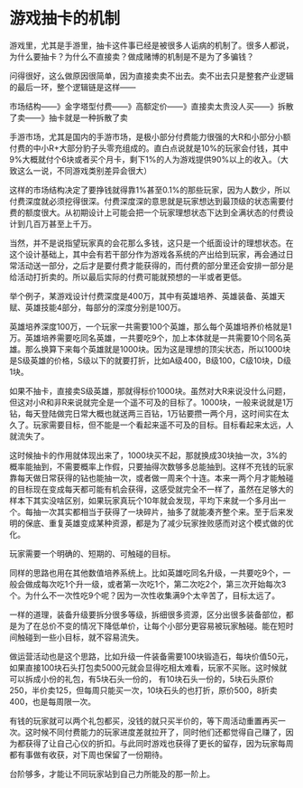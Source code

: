 # 游戏抽卡的机制

游戏里，尤其是手游里，抽卡这件事已经是被很多人诟病的机制了。很多人都说，为什么要抽卡？为什么不直接卖？做成赌博的机制是不是为了多骗钱？

问得很好，这么做原因很简单，因为直接卖卖不出去。卖不出去只是整套产业逻辑的最后一环，整个逻辑链是这样——

市场结构——》金字塔型付费——》高额定价——》直接卖太贵没人买——》拆散了卖——》抽卡就是一种拆散了卖

手游市场，尤其是国内的手游市场，是极小部分付费能力很强的大R和小部分小额付费的中小R+大部分豹子头零充组成的。直白点说就是10%的玩家会付钱，其中9%大概就付个6块或者买个月卡，剩下1%的人为游戏提供90%以上的收入。（大致这么一说，不同游戏类别差异会很大）

这样的市场结构决定了要挣钱就得靠1%甚至0.1%的那些玩家，因为人数少，所以付费深度就必须挖得很深。付费深度深的意思就是玩家想达到最顶级的状态需要付费的额度很大。从初期设计上可能会把一个玩家理想状态下达到全满状态的付费设计到几百万甚至上千万。

当然，并不是说指望玩家真的会花那么多钱，这只是一个纸面设计的理想状态。在这个设计基础上，其中会有若干部分作为游戏各系统的产出给到玩家，再会通过日常活动送一部分，之后才是要付费才能获得的，而付费的部分里还会安排一部分是给活动打折卖的。所以最后实际的付费可能就预想的一半或者更低。

举个例子，某游戏设计付费深度是400万，其中有英雄培养、英雄装备、英雄天赋、英雄技能4部分，每部分的深度分别是100万。

英雄培养深度100万，一个玩家一共需要100个英雄，那么每个英雄培养价格就是1万。英雄培养需要吃同名英雄，一共要吃9个，加上本体就是一共需要10个同名英雄。那么换算下来每个英雄就是1000块。因为这是理想的顶尖状态，所以1000块是S级英雄的价格，S级以下的就要打折，比如A级400，B级100，C级10块，D级1块。

如果不抽卡，直接卖S级英雄，那就得标价1000块。虽然对大R来说没什么问题，但这对小R和非R来说就完全是一个遥不可及的目标了。1000块，一般来说就是1万钻，每天登陆做完日常大概也就送两三百钻，1万钻要攒一两个月，这时间实在太久了。玩家需要目标，但不能是一个看起来遥不可及的目标。目标看起来太远，人就流失了。

这时候抽卡的作用就体现出来了，1000块买不起，那就换成30块抽一次，3%的概率能抽到，不需要概率上作假，只要抽得次数够多总能抽到。这样不充钱的玩家靠每天做日常获得的钻也能抽一次，或者做一周来个十连。本来一两个月才能触碰的目标现在变成每天都可能有机会获得，这感受就完全不一样了，虽然在足够大的样本下其实没啥区别，如果玩家真玩个10年就会发现，平均下来就一个多月出一个。每抽一次其实都相当于获得了一块碎片，抽多了就能凑齐整个来。至于后来发明的保底、重复英雄变成某种资源，都是为了减少玩家挫败感而对这个模式做的优化。

玩家需要一个明确的、短期的、可触碰的目标。

同样的思路也用在其他数值培养系统上。比如英雄吃同名升级，一共要吃9个，一般会做成每次吃1个升一级，或者第一次吃1个，第二次吃2个，第三次开始每次3个。为什么不一次性吃9个呢？因为一次性收集满9个太辛苦了，目标太远了。

一样的道理，装备升级要拆分很多等级，拆细很多资源，区分出很多装备部位，都是为了在总价不变的情况下降低单价，让每个小部分更容易被玩家触碰。能在短时间触碰到一些小目标，就不容易流失。

做运营活动也是这个思路，比如升级一件装备需要100块锻造石，每块价值50元，如果直接100块石头打包卖5000元就会显得吃相太难看，玩家不买账。这时候就可以拆成小份的礼包，有5块石头一份的， 有10块石头一份的，5块石头原价250，半价卖125，但每周只能买一次，10块石头的也打折，原价500，8折卖400，也是每周限一次。

有钱的玩家就可以两个礼包都买，没钱的就只买半价的，等下周活动重置再买一次。这时候不同付费能力的玩家进度差就拉开了，同时他们还都觉得自己赚了，因为都获得了让自己心仪的折扣。与此同时游戏也获得了更长的留存，因为玩家每周都有事做有收获，对下周也保留了一份期待。

台阶够多，才能让不同玩家站到自己力所能及的那一阶上。